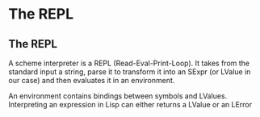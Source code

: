 # The REPL

## The REPL

A scheme interpreter is a REPL (Read-Eval-Print-Loop). It takes from the standard input a string, parse it to transform it into an SExpr (or LValue in our case) and then evaluates it in an environment.

An environment contains bindings between symbols and LValues. Interpreting an expression in Lisp can either returns a LValue or an LError

